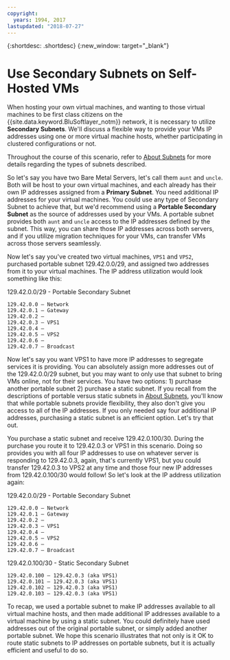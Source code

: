 ```yaml
---
copyright:
  years: 1994, 2017
lastupdated: "2018-07-27"
---
```

{:shortdesc: .shortdesc}
{:new_window: target="_blank"}

# Use Secondary Subnets on Self-Hosted VMs

When hosting your own virtual machines, and wanting to those virtual machines to
be first class citizens on the {{site.data.keyword.BluSoftlayer_notm}} network,
it is necessary to utilize **Secondary Subnets**. We'll discuss a flexible way
to provide your VMs IP addresses using one or more virtual machine hosts, whether
participating in clustered configurations or not.

Throughout the course of this scenario, refer to [About Subnets](about.md) for
more details regarding the types of subnets described.

So let's say you have two Bare Metal Servers, let's call them `aunt` and
`uncle`. Both will be host to your own virtual machines, and each already has
their own IP addresses assigned from a **Primary Subnet**. You need additional
IP addresses for your virtual machines. You could use any type of Secondary
Subnet to achieve that, but we'd recommend using a **Portable Secondary Subnet**
as the source of addresses used by your VMs. A portable subnet provides both
`aunt` and `uncle` access to the IP addresses defined by the subnet. This way,
you can share those IP addresses across both servers, and if you utilize
migration techniques for your VMs, can transfer VMs across those servers
seamlessly.

Now let's say you've created two virtual machines, `VPS1` and `VPS2`, purchased
portable subnet 129.42.0.0/29, and assigned two addresses from it to your
virtual machines. The IP address utilization would look something like this:

129.42.0.0/29 - Portable Secondary Subnet
```
129.42.0.0 – Network
129.42.0.1 – Gateway
129.42.0.2 –
129.42.0.3 – VPS1
129.42.0.4 –
129.42.0.5 – VPS2
129.42.0.6 –
129.42.0.7 – Broadcast
```

Now let's say you want VPS1 to have more IP addresses to segregate services it
is providing. You can absolutely assign more addresses out of the 129.42.0.0/29
subnet, but you may want to only use that subnet to bring VMs online, not for
their services. You have two options: 1) purchase another portable subnet 2)
purchase a static subnet. If you recall from the descriptions of portable versus
static subnets in [About Subnets](about.md), you'll know that while portable
subnets provide flexibility, they also don't give you access to all of the IP
addresses. If you only needed say four additional IP addresses, purchasing a
static subnet is an efficient option. Let's try that out.

You purchase a static subnet and receive 129.42.0.100/30. During the purchase
you route it to 129.42.0.3 or VPS1 in this scenario. Doing so provides you with
all four IP addresses to use on whatever server is responding to 129.42.0.3,
again, that's currently VPS1, but you could transfer 129.42.0.3 to VPS2 at any
time and those four new IP addresses from 129.42.0.100/30 would follow! So let's
look at the IP address utilization again:

129.42.0.0/29 - Portable Secondary Subnet
```
129.42.0.0 – Network
129.42.0.1 – Gateway
129.42.0.2 –
129.42.0.3 – VPS1
129.42.0.4 –
129.42.0.5 – VPS2
129.42.0.6 –
129.42.0.7 – Broadcast
```

129.42.0.100/30 - Static Secondary Subnet
```
129.42.0.100 – 129.42.0.3 (aka VPS1)
129.42.0.101 – 129.42.0.3 (aka VPS1)
129.42.0.102 – 129.42.0.3 (aka VPS1)
129.42.0.103 – 129.42.0.3 (aka VPS1)
```

To recap, we used a portable subnet to make IP addresses available to all
virtual machine hosts, and then made additional IP addresses available to a
virtual machine by using a static subnet. You could definitely have used
addresses out of the original portable subnet, or simply added another portable
subnet. We hope this scenario illustrates that not only is it OK to route static
subnets to IP addresses on portable subnets, but it is actually efficient and
useful to do so.

